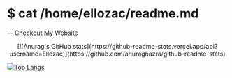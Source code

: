 # $ cat /home/ellozac/readme.md 
    
-- [Checkout My Website](zacstuff.com)  
<p align="center">
  [![Anurag's GitHub stats](https://github-readme-stats.vercel.app/api?username=Ellozac)](https://github.com/anuraghazra/github-readme-stats)  
</p>
          
  [![Top Langs](https://github-readme-stats.vercel.app/api/top-langs/?username=Ellozac)](https://github.com/anuraghazr/github-readme-stats)
<!--
**Ellozac/Ellozac** is a ✨ _special_ ✨ repository because its `README.md` (this file) appears on your GitHub profile.

Here are some ideas to get you started:

- 🔭 I’m currently working on ...
- 🌱 I’m currently learning ...
- 👯 I’m looking to collaborate on ...
- 🤔 I’m looking for help with ...
- 💬 Ask me about ...
- 📫 How to reach me: ...
- 😄 Pronouns: ...
- ⚡ Fun fact: ...
-->
